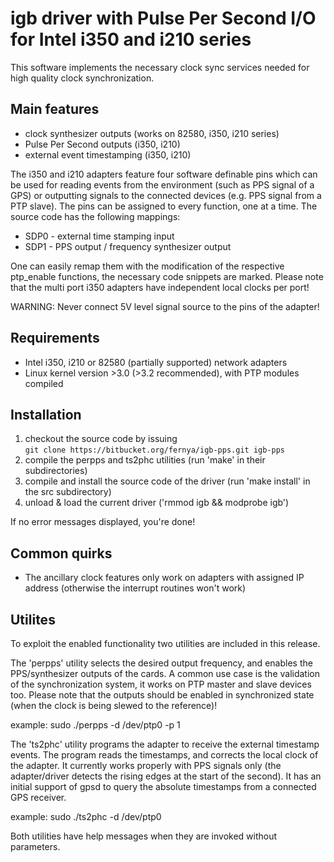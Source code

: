 # igb driver with Pulse Per Second I/O for Intel i350 and i210 series

This software implements the necessary clock sync services needed for high
quality clock synchronization.

## Main features

  * clock synthesizer outputs (works on 82580, i350, i210 series)
  * Pulse Per Second outputs (i350, i210)
  * external event timestamping (i350, i210)

The i350 and i210 adapters feature four software definable pins which can be
used for reading events from the environment (such as PPS signal of a GPS) or
outputting signals to the connected devices (e.g. PPS signal from a PTP slave).
The pins can be assigned to every function, one at a time.  The source code has
the following mappings:

  * SDP0 - external time stamping input
  * SDP1 - PPS output / frequency synthesizer output

One can easily remap them with the modification of the respective ptp\_enable
functions, the necessary code snippets are marked.
Please note that the multi port i350 adapters have independent local clocks per port!

WARNING: Never connect 5V level signal source to the pins of the adapter!

## Requirements

  * Intel i350, i210 or 82580 (partially supported) network adapters
  * Linux kernel version >3.0 (>3.2 recommended), with PTP modules compiled

## Installation

  1. checkout the source code by issuing   
`git clone https://bitbucket.org/fernya/igb-pps.git igb-pps`
  1. compile the perpps and ts2phc utilities (run 'make' in their
subdirectories)
  1. compile and install the source code of the driver (run 'make install' in
the src subdirectory)
  1. unload & load the current driver ('rmmod igb && modprobe igb')

If no error messages displayed, you're done!

## Common quirks

  * The ancillary clock features only work on adapters with assigned IP address
    (otherwise the interrupt routines won't work)

## Utilites

To exploit the enabled functionality two utilities are included in this release.

The 'perpps' utility selects the desired output frequency, and enables the
PPS/synthesizer outputs of the cards. A common use case is the validation of the
synchronization system, it works on PTP master and slave devices too. Please
note that the outputs should be enabled in synchronized state (when the clock
is being slewed to the reference)!

example: sudo ./perpps -d /dev/ptp0 -p 1


The 'ts2phc' utility programs the adapter to receive the external timestamp
events. The program reads the timestamps, and corrects the local clock of the
adapter. It currently works properly with PPS signals only (the adapter/driver
detects	the rising edges at the start of the second). It has an initial support
of gpsd to query the absolute timestamps from a connected GPS receiver.

example: sudo ./ts2phc -d /dev/ptp0

Both utilities have help messages when they are invoked without parameters.
